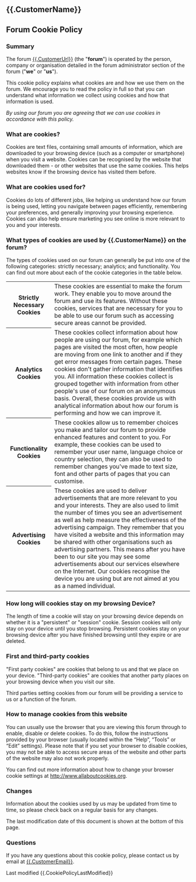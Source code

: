 <h2>{{.CustomerName}}</h2>

<h2>Forum Cookie Policy</h2>

<h3>Summary</h3>

<p>The forum <a href="{{.CustomerUrl}}">{{.CustomerUrl}}</a> (the "<strong>forum</strong>") is operated by the person, company or organisation detailed in the forum administrator section of the forum ("<strong>we</strong>" or "<strong>us</strong>").</p>

<p>This cookie policy explains what cookies are and how we use them on the forum.  We encourage you to read the policy in full so that you can understand what information we collect using cookies and how that information is used.</p>

<p><em>By using our forum you are agreeing that we can use cookies in accordance with this policy.</em></p>

<h3>What are cookies?</h3>

<p>Cookies are text files, containing small amounts of information, which are downloaded to your browsing device (such as a computer or smartphone) when you visit a website. Cookies can be recognised by the website that downloaded them - or other websites that use the same cookies.  This helps websites know if the browsing device has visited them before.</p>

<h3>What are cookies used for?</h3>

<p>Cookies do lots of different jobs, like helping us understand how our forum is being used, letting you navigate between pages efficiently, remembering your preferences, and generally improving your browsing experience. Cookies can also help ensure marketing you see online is more relevant to you and your interests.</p>

<h3>What types of cookies are used by {{.CustomerName}} on the forum?</h3>

<p>The types of cookies used on our forum can generally be put into one of the following categories: strictly necessary; analytics; and functionality. You can find out more about each of the cookie categories in the table below.</p>

<table>
	<tr>
		<th>Strictly Necessary Cookies</th>
		<td>These cookies are essential to make the forum work. They enable you to move around the forum and use its features. Without these cookies, services that are necessary for you to be able to use our forum such as accessing secure areas cannot be provided.</td>
	</tr>
	<tr>
		<th>Analytics Cookies</th>
		<td>These cookies collect information about how people are using our forum, for example which pages are visited the most often, how people are moving from one link to another and if they get error messages from certain pages. These cookies don't gather information that identifies you.  All information these cookies collect is grouped together with information from other people's use of our forum on an anonymous basis. Overall, these cookies provide us with analytical information about how our forum is performing and how we can improve it.</td>
	</tr>
	<tr>
		<th>Functionality Cookies</th>
		<td>These cookies allow us to remember choices you make and tailor our forum to provide enhanced features and content to you. For example, these cookies can be used to remember your user name, language choice or country selection, they can also be used to remember changes you've made to text size, font and other parts of pages that you can customise.</td>
	</tr>
	<tr>
		<th>Advertising Cookies</th>
		<td>These cookies are used to deliver advertisements that are more relevant to you and your interests. They are also used to limit the number of times you see an advertisement as well as help measure the effectiveness of the advertising campaign. They remember that you have visited a website and this information may be shared with other organisations such as advertising partners. This means after you have been to our site you may see some advertisements about our services elsewhere on the Internet. Our cookies recognise the device you are using but are not aimed at you as a named individual.</td>
	</tr>
</table>

<h3>How long will cookies stay on my browsing Device?</h3>

<p>The length of time a cookie will stay on your browsing device depends on whether it is a "persistent" or "session" cookie.  Session cookies will only stay on your device until you stop browsing.  Persistent cookies stay on your browsing device after you have finished browsing until they expire or are deleted.</p>

<h3>First and third-party cookies</h3>

<p>"First party cookies" are cookies that belong to us and that we place on your device. "Third-party cookies" are cookies that another party places on your browsing device when you visit our site.</p>

<p>Third parties setting cookies from our forum will be providing a service to us or a function of the forum.</p>

<h3>How to manage cookies from this website</h3>

<p>You can usually use the browser that you are viewing this forum through to enable, disable or delete cookies. To do this, follow the instructions provided by your browser (usually located within the “Help”, “Tools” or “Edit” settings). Please note that if you set your browser to disable cookies, you may not be able to access secure areas of the website and other parts of the website may also not work properly.</p>

<p>You can find out more information about how to change your browser cookie settings at <a href="http://www.allaboutcookies.org">http://www.allaboutcookies.org</a>.</p>

<h3>Changes</h3>

<p>Information about the cookies used by us may be updated from time to time, so please check back on a regular basis for any changes.</p>

<p>The last modification date of this document is shown at the bottom of this page.</p>

<h3>Questions</h3>

<p>If you have any questions about this cookie policy, please contact us by email at <a href="mailto:{{.CustomerEmail}}">{{.CustomerEmail}}</a>.</p>

<p>Last modified {{.CookiePolicyLastModified}}</p>
